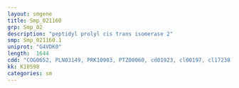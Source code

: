 ```yaml
---
layout: smgene
title: Smp_021160
grp: Smp_02
description: "peptidyl prolyl cis trans isomerase 2"
smp: Smp_021160.1
uniprot: "G4VDK0"
length:  1644
cdd: "COG0652, PLN03149, PRK10903, PTZ00060, cd01923, cl00197, cl17238, pfam00160, pfam04641, smart00504"
kk: K10598
categories: sm
---
```


